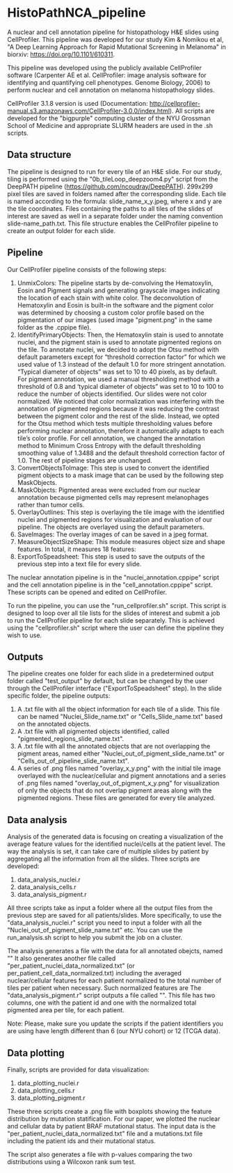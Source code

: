 # HistoPathNCA_pipeline
A nuclear and cell annotation pipeline for histopathology H&amp;E slides using CellProfiler. This pipeline was developed for our study Kim & Nomikou et al, "A Deep Learning Approach for Rapid Mutational Screening in Melanoma" in biorxiv: https://doi.org/10.1101/610311.

This pipeline was developed using the publicly available CellProfiler software (Carpenter AE et al. CellProfiler: image analysis software for identifying and 
quantifying cell phenotypes. Genome Biology, 2006) to perform nuclear and cell annotation on melanoma histopathology slides. 

CellProfiler 3.1.8 version is used (Documentation: http://cellprofiler-manual.s3.amazonaws.com/CellProfiler-3.0.0/index.html). 
All scripts are developed for the "bigpurple" computing cluster of the NYU Grossman School of Medicine and appropriate SLURM headers are used in the .sh scripts. 

## Data structure
The pipeline is designed to run for every tile of an H&E slide. For our study, tiling is performed using the "0b_tileLoop_deepzoom4.py" script from the DeepPATH pipeline (https://github.com/ncoudray/DeepPATH). 
299x299 pixel tiles are saved in folders named after the corresponding slide. Each tile is named according to the formula: slide_name_x_y.jpeg, where x and y are the tile coordinates. Files containing the paths to all tiles of the slides of interest are saved as well in a separate folder under the naming convention slide-name_path.txt. This file structure enables the CellProfiler pipeline to create an output folder for each slide.

## Pipeline
Our CellProfiler pipeline consists of the following steps:
1. UnmixColors: The pipeline starts by de-convolving the Hematoxylin, Eosin and Pigment signals and generating grayscale images indicating the location of each stain with white color. The deconvolution of Hematoxylin and Eosin is built-in the software and the pigment color was determined by choosing a custom color profile based on the pigmentation of our images (used image "pigment.png" in the same folder as the .cppipe file). 
2. IdentifyPrimaryObjects: Then, the Hematoxylin stain is used to annotate nuclei, and the pigment stain is used to annotate pigmented regions on the tile. To annotate nuclei, we decided to adopt the Otsu method with default parameters except for “threshold correction factor” for which we used value of 1.3 instead of the default 1.0 for more stringent annotation. “Typical diameter of objects” was set to 10 to 40 pixels, as by default. For pigment annotation, we used a manual thresholding method with a threshold of 0.8 and ‘typical diameter of objects” was set to 10 to 100 to reduce the number of objects identified. Our slides were not color normalized. We noticed that color normalization was interfering with the annotation of pigmented regions because it was reducing the contrast between the pigment color and the rest of the slide. Instead, we opted for the Otsu method which tests multiple thresholding values before performing nuclear annotation, therefore it automatically adapts to each tile’s color profile. For cell annotation, we changed the annotation method to Minimum Cross Entropy with the default thresholding smoothing value of 1.3488 and the default threshold correction factor of 1.0. The rest of pipeline stages are unchanged.
3. ConvertObjectsToImage: This step is used to convert the identified pigment objects to a mask image that can be used by the following step MaskObjects.
4. MaskObjects: Pigmented areas were excluded from our nuclear annotation because pigmented cells may represent melanophages rather than tumor cells. 
5. OverlayOutlines: This step is overlaying the tile image with the identified nuclei and pigmented regions for visualization and evaluation of our pipeline. The objects are overlayed using the default parameters. 
6. SaveImages: The overlay images of can be saved in a jpeg format.
7. MeasureObjectSizeShape: This module measures object size and shape features. In total, it measures 18 features: 
8. ExportToSpeadsheet: This step is used to save the outputs of the previous step into a text file for every slide.

The nuclear annotation pipeline is in the "nuclei_annotation.cppipe" script and the cell annotation pipeline is in the "cell_annotation.cppipe" script. These scripts can be opened and edited on CellProfiler.  

To run the pipeline, you can use the "run_cellprofiler.sh" script. This script is designed to loop over all tile lists for the slides of interest and submit a job to run the CellProfiler pipeline for each slide separately. This is achieved using the "cellprofiler.sh" script where the user can define the pipeline they wish to use. 

## Outputs
The pipeline creates one folder for each slide in a predetermined output folder called "test_output" by default, but can be changed by the user through the CellProfiler interface ("ExportToSpeadsheet" step). 
In the slide specific folder, the pipeline outputs:
1. A .txt file with all the object information for each tile of a slide. This file can be named "Nuclei_Slide_name.txt" or "Cells_Slide_name.txt" based on the annotated objects. 
2. A .txt file with all pigmented objects identified, called "pigmented_regions_slide_name.txt".
3. A .txt file with all the annotated objects that are not overlapping the pigment areas, named either "Nuclei_out_of_pigment_slide_name.txt" or "Cells_out_of_pipeline_slide_name.txt".
4. A series of .png files named "overlay_x_y.png" with the initial tile image overlayed with the nuclear/cellular and pigment annotations and a series of .png files named "overlay_out_of_pigment_x_y.png" for visualization of only the objects that do not overlap pigment areas along with the pigmented regions. These files are generated for every tile analyzed.  

## Data analysis
Analysis of the generated data is focusing on creating a visualization of the average feature values for the identified nuclei/cells at the patient level. The way the analysis is set, it can take care of multiple slides by patient by aggregating all the information from all the slides. Three scripts are developed:
1. data_analysis_nuclei.r 
2. data_analysis_cells.r
3. data_analysis_pigment.r

All three scripts take as input a folder where all the output files from the previous step are saved for all patients/slides.
More specifically, to use the "data_analysis_nuclei.r" script you need to input a folder with all the "Nuclei_out_of_pigment_slide_name.txt" etc. You can use the run_analysis.sh script to help you submit the job on a cluster. 

The analysis generates a file with the data for all annotated obejcts, named "" It also generates another file called "per_patient_nuclei_data_normalized.txt" (or per_patient_cell_data_normalized.txt) including the averaged nuclear/cellular features for each patient normalized to the total number of tiles per patient  when necessary. Such normalized features are 
The "data_analysis_pigment.r" script outputs a file called "". This file has two columns, one with the patient id and one with the normalized total pigmented area per tile, for each patient.

Note: Please, make sure you update the scripts if the patient identifiers you are using have length different than 6 (our NYU cohort) or 12 (TCGA data).

## Data plotting
Finally, scripts are provided for data visualization:
1. data_plotting_nuclei.r
2. data_plotting_cells.r
3. data_plotting_pigment.r

These three scripts create a .png file with boxplots showing the feature distribution by mutation statification. For our paper, we plotted the nuclear and cellular data by patient BRAF mutational status. 
The input data is the "per_patient_nuclei_data_normalized.txt" file and a mutations.txt file including the patient ids and their mutational status. 

The script also generates a file with p-values comparing the two distributions using a Wilcoxon rank sum test. 
